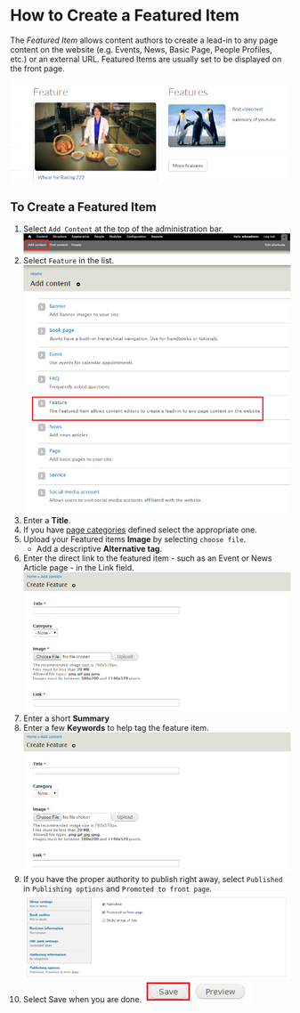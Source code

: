 # How to Create a Featured Item
The *Featured Item* allows content authors to create a lead-in to any page content on the website (e.g. Events, News, Basic Page, People Profiles, etc.) or an external URL. Featured Items are usually set to be displayed on the front page.

![An Example of a Featured Item.](/images/fIex.png)

## To Create a Featured Item
1. Select `Add Content` at the top of the administration bar.
![Add Content Highlighted](/images/ambac.png)
2. Select `Feature` in the list.
![Feature Option Selected](/images/addconfI.png)
3. Enter a **Title**.
4. If you have [page categories](taxonomies.md#categories) defined select the appropriate one.
5. Upload your Featured items **Image** by selecting `choose file`.
    * Add a descriptive **Alternative tag**.
6. Enter the direct link to the featured item - such as an Event or News Article page - in the Link field.
![Image of Feature Item link options](/images/featitleimglink.png)
7. Enter a short **Summary**
8. Enter a few **Keywords** to help tag the feature item.
![Image of Feature Item link options](/images/featitleimglink.png)
9. If you have the proper authority to publish right away, select `Published` in `Publishing options` and `Promoted to front page`.
![Example of publishing options](/images/pubopt.png)
10. Select Save when you are done.
![Image of Save Button](/images/save.png)
